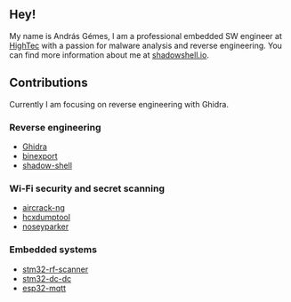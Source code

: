## Hey!

My name is András Gémes, I am a professional embedded SW engineer at [HighTec](https://hightec-rt.com/en/) with a passion for malware analysis and reverse engineering. You can find more information about me at [shadowshell.io](https://shadowshell.io).

## Contributions

Currently I am focusing on reverse engineering with Ghidra.

### Reverse engineering

- [Ghidra](https://github.com/NationalSecurityAgency/ghidra)
- [binexport](https://github.com/google/binexport)
- [shadow-shell](https://github.com/gemesa/shadow-shell)

### Wi-Fi security and secret scanning

- [aircrack-ng](https://github.com/aircrack-ng/aircrack-ng)
- [hcxdumptool](https://github.com/ZerBea/hcxdumptool)
- [noseyparker](https://github.com/praetorian-inc/noseyparker)

### Embedded systems

- [stm32-rf-scanner](https://github.com/gemesa/stm32-rf-scanner)
- [stm32-dc-dc](https://github.com/gemesa/stm32-dc-dc)
- [esp32-mqtt](https://github.com/gemesa/esp32-mqtt)
